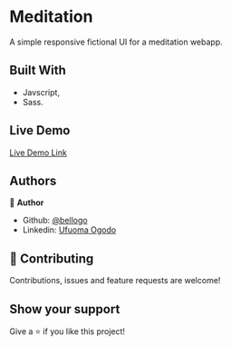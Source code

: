 # Meditation
A simple responsive fictional UI for a meditation webapp. 

## Built With

- Javscript,
- Sass.

## Live Demo

[Live Demo Link](https://meditatewithbela.netlify.app/)


## Authors

👤 **Author**

- Github: [@bellogo](https://github.com/bellogo)
- Linkedin: [Ufuoma Ogodo](https://ng.linkedin.com/in/ufuoma-ogodo)

## 🤝 Contributing

Contributions, issues and feature requests are welcome!


## Show your support

Give a ⭐️ if you like this project!
